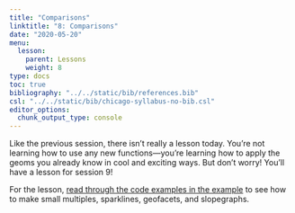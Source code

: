 ```yaml
---
title: "Comparisons"
linktitle: "8: Comparisons"
date: "2020-05-20"
menu:
  lesson:
    parent: Lessons
    weight: 8
type: docs
toc: true
bibliography: "../../static/bib/references.bib"
csl: "../../static/bib/chicago-syllabus-no-bib.csl"
editor_options: 
  chunk_output_type: console
---
```


Like the previous session, there isn’t really a lesson today. You’re not learning how to use any new functions—you’re learning how to apply the geoms you already know in cool and exciting ways. But don’t worry! You’ll have a lesson for session 9!

For the lesson, [read through the code examples in the example](/example/08-example/) to see how to make small multiples, sparklines, geofacets, and slopegraphs.
